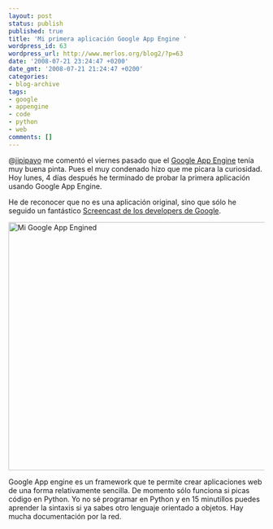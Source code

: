 ```yaml
---
layout: post
status: publish
published: true
title: 'Mi primera aplicación Google App Engine '
wordpress_id: 63
wordpress_url: http://www.merlos.org/blog2/?p=63
date: '2008-07-21 23:24:47 +0200'
date_gmt: '2008-07-21 21:24:47 +0200'
categories:
- blog-archive
tags:
- google
- appengine
- code
- python
- web
comments: []
---
```

<p>@<a title="Twitter twitter de jipipayo" href="http://twitter.com/jipipayo">jipipayo</a> me comentó el viernes pasado que el <a href="http://code.google.com/appengine/">Google App Engine</a> tenía muy buena pinta. Pues el muy condenado hizo que me picara la curiosidad. Hoy lunes, 4 días después he terminado de probar la primera aplicación usando Google App Engine.</p>
<p>He de reconocer que no es una aplicación original, sino que sólo he seguido un fantástico <a title="Screencast de primera app google" href="http://es.youtube.com/watch?v=bfgO-LXGpTM">Screencast de los developers de Google</a>.</p>
<p><img style="vertical-align: middle;" src="http://dl.getdropbox.com/u/22698/img/gapmerlos1.png" alt="Mi Google App Engined" width="636" height="488" /></p>
<p>Google App engine es un framework que te permite crear aplicaciones web de una forma relativamente sencilla. De momento sólo funciona si picas código en Python. Yo no sé programar en Python y en 15 minutillos puedes aprender la sintaxis si ya sabes otro lenguaje orientado a objetos. Hay mucha documentación por la red.</p>
